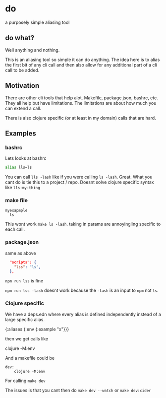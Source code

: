 # do

a purposely simple aliasing tool

## do what? 

Well anything and nothing.  

This is an aliasing tool so simple it can do anything.  The idea here is to alias the first bit of any cli call and then also allow for any additional part of a cli call to be added.

## Motivation

There are other cli tools that help alot.  Makefile, package.json, bashrc, etc.  They all help but have limitations.  The limitations are about how much you can extend a call.

There is also clojure specific (or at least in my domain) calls that are hard.


## Examples

### bashrc

Lets looks at bashrc

```bash
alias lls=ls
```

You can call `lls -lash` like if you were calling `ls -lash`.  Great.  What you cant do is tie this to a project / repo.  Doesnt solve clojure specific syntax like `lls:my-thing`

### make file

```
myexapmple
  ls
```

This wont work `make ls -lash`. taking in params are annoyingling specific to each call.

### package.json

same as above

```json
  "scripts": {
    "lss": "ls",
  },
```

`npm run lss` is fine

`npm run lss -lash` doesnt work because the `-lash` is an input to `npm` not `ls`.

### Clojure specific

We have a deps.edn where every alias is defined independently instead of a large specific alias.

{:aliases {:env {:example "x"}}}

then we get calls like 

clojure -M:env

And a makefile could be 

```make
dev:
	clojure -M:env
```

For calling `make dev`

The issues is that you cant then do `make dev --watch` or `make dev:cider`

